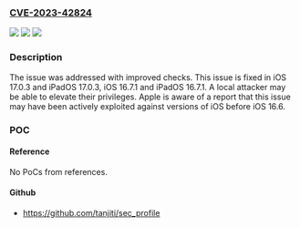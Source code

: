 ### [CVE-2023-42824](https://cve.mitre.org/cgi-bin/cvename.cgi?name=CVE-2023-42824)
![](https://img.shields.io/static/v1?label=Product&message=iOS%20and%20iPadOS&color=blue)
![](https://img.shields.io/static/v1?label=Version&message=unspecified%3C%2016.7%20&color=brighgreen)
![](https://img.shields.io/static/v1?label=Vulnerability&message=A%20local%20attacker%20may%20be%20able%20to%20elevate%20their%20privileges.%20Apple%20is%20aware%20of%20a%20report%20that%20this%20issue%20may%20have%20been%20actively%20exploited%20against%20versions%20of%20iOS%20before%20iOS%2016.6.&color=brighgreen)

### Description

The issue was addressed with improved checks. This issue is fixed in iOS 17.0.3 and iPadOS 17.0.3, iOS 16.7.1 and iPadOS 16.7.1. A local attacker may be able to elevate their privileges. Apple is aware of a report that this issue may have been actively exploited against versions of iOS before iOS 16.6.

### POC

#### Reference
No PoCs from references.

#### Github
- https://github.com/tanjiti/sec_profile

